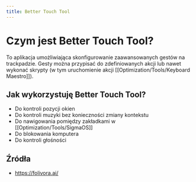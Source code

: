 ```yaml
---
title: Better Touch Tool
---
```


# Czym jest Better Touch Tool?
To aplikacja umożliwiająca skonfigurowanie zaawansowanych gestów na trackpadzie. Gesty można przypisać do zdefiniowanych akcji lub nawet wykonać skrypty (w tym uruchomienie akcji [[Optimization/Tools/Keyboard Maestro]]).

## Jak wykorzystuję Better Touch Tool?
- Do kontroli pozycji okien
- Do kontroli muzyki bez konieczności zmiany kontekstu
- Do nawigowania pomiędzy zakładkami w [[Optimization/Tools/SigmaOS]]
- Do blokowania komputera
- Do kontroli głośności

## Źródła
- https://folivora.ai/